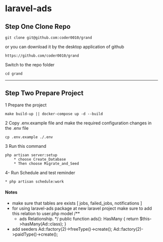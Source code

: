 # laravel-ads

## Step One Clone Repo

    git clone git@github.com:coder0010/grand

or you can download it by the desktop application of github

    https://github.com/coder0010/grand

Switch to the repo folder

    cd grand

---
## Step Two Prepare Project

1 Prepare the project

    make build-up || docker-compose up -d --build

2 Copy .env.example file and make the required configuration changes in the .env file

    cp .env.example ./.env

3 Run this command

    php artisan server:setup
        * choose Create_Database
        * Then choose Migrate_and_Seed

4- Run Schedule and test reminder

    * php artisan schedule:work

#### Notes 

* make sure that tables are exists [ jobs, failed_jobs, notifications ]
* for using laravel-ads package at new laravel project make sure to add this relation to user.php model
    /**
     * ads Relationship.
     */
    public function ads(): HasMany
    {
        return $this->hasMany(Ad::class);
    }
* add seeders 
        Ad::factory(2)->freeType()->create();
        Ad::factory(2)->paidType()->create();